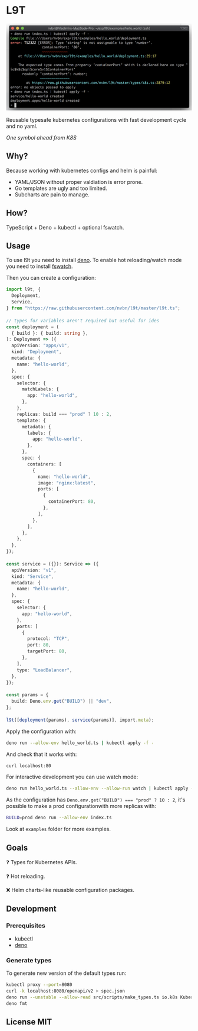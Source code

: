 # L9T

![screenshot](https://raw.githubusercontent.com/nvbn/l9t/master/screenshot.png)

Reusable typesafe kubernetes configurations with fast development cycle and no yaml.

*One symbol ahead from K8S*

## Why?

Because working with kubernetes configs and helm is painful:

* YAML/JSON without proper valdiation is error prone.
* Go templates are ugly and too limited.
* Subcharts are pain to manage.

## How?

TypeScript + Deno + kubectl + optional fswatch.

## Usage

To use l9t you need to install [deno](https://deno.land/manual/getting_started/installation).
To enable hot reloading/watch mode you need to install [fswatch](https://github.com/emcrisostomo/fswatch).

Then you can create a configuration:

```typescript
import l9t, {
  Deployment,
  Service,
} from "https://raw.githubusercontent.com/nvbn/l9t/master/l9t.ts";

// types for variables aren't required but useful for ides
const deployment = (
  { build }: { build: string },
): Deployment => ({
  apiVersion: "apps/v1",
  kind: "Deployment",
  metadata: {
    name: "hello-world",
  },
  spec: {
    selector: {
      matchLabels: {
        app: "hello-world",
      },
    },
    replicas: build === "prod" ? 10 : 2,
    template: {
      metadata: {
        labels: {
          app: "hello-world",
        },
      },
      spec: {
        containers: [
          {
            name: "hello-world",
            image: "nginx:latest",
            ports: [
              {
                containerPort: 80,
              },
            ],
          },
        ],
      },
    },
  },
});

const service = ({}): Service => ({
  apiVersion: "v1",
  kind: "Service",
  metadata: {
    name: "hello-world",
  },
  spec: {
    selector: {
      app: "hello-world",
    },
    ports: [
      {
        protocol: "TCP",
        port: 80,
        targetPort: 80,
      },
    ],
    type: "LoadBalancer",
  },
});

const params = {
  build: Deno.env.get("BUILD") || "dev",
};

l9t([deployment(params), service(params)], import.meta);
```

Apply the configuration with:

```bash
deno run --allow-env hello_world.ts | kubectl apply -f -
```

And check that it works with:

```bash
curl localhost:80
```

For interactive development you can use watch mode:

```bash
deno run hello_world.ts --allow-env --allow-run watch | kubectl apply -f -
```

As the configuration has `Deno.env.get("BUILD") === "prod" ? 10 : 2`, it's possible
to make a prod configurationwith more replicas with:

```bash
BUILD=prod deno run --allow-env index.ts
```

Look at `examples` folder for more examples.

## Goals

❓ Types for Kubernetes APIs.

❓ Hot reloading.

❌ Helm charts-like reusable configuration packages.

## Development

### Prerequisites

* kubectl
* [deno](https://deno.land/manual/getting_started/installation)

### Generate types

To generate new version of the default types run:

```bash
kubectl proxy --port=8080
curl -k localhost:8080/openapi/v2 > spec.json
deno run --unstable --allow-read src/scripts/make_types.ts io.k8s KubernetesResources > src/types/k8s.ts
deno fmt
```

## License MIT
